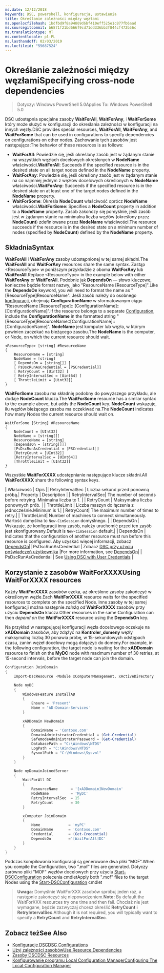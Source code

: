 ```yaml
---
ms.date: 12/12/2018
keywords: DSC, powershell, konfiguracja, ustawienia
title: Określanie zależności między węzłami
ms.openlocfilehash: 1bdfbd9f8a94809d6bf410eff525e1c877fb6aad
ms.sourcegitcommit: b6871f21bd666f9cd71dd336bb3f844cf472b56c
ms.translationtype: MT
ms.contentlocale: pl-PL
ms.lasthandoff: 02/03/2019
ms.locfileid: "55687524"
---
```

# <a name="specifying-cross-node-dependencies"></a><span data-ttu-id="1a0b2-103">Określanie zależności między węzłami</span><span class="sxs-lookup"><span data-stu-id="1a0b2-103">Specifying cross-node dependencies</span></span>

> <span data-ttu-id="1a0b2-104">Dotyczy: Windows PowerShell 5.0</span><span class="sxs-lookup"><span data-stu-id="1a0b2-104">Applies To: Windows PowerShell 5.0</span></span>

<span data-ttu-id="1a0b2-105">DSC udostępnia specjalne zasoby **WaitForAll**, **WaitForAny**, i **WaitForSome** który może służyć w konfiguracji do określania zależności w konfiguracji na innych węzły.</span><span class="sxs-lookup"><span data-stu-id="1a0b2-105">DSC provides special resources, **WaitForAll**, **WaitForAny**, and **WaitForSome** that can be used in configurations to specify dependencies on configurations on other nodes.</span></span> <span data-ttu-id="1a0b2-106">Zachowanie tych zasobów jest następująca:</span><span class="sxs-lookup"><span data-stu-id="1a0b2-106">The behavior of these resources is as follows:</span></span>

- <span data-ttu-id="1a0b2-107">**WaitForAll**: Powiedzie się, jeśli określony zasób jest w żądanym stanie na wszystkich węzłach docelowych określonych w **NodeName** właściwości.</span><span class="sxs-lookup"><span data-stu-id="1a0b2-107">**WaitForAll**: Succeeds if the specified resource is in the desired state on all target nodes defined in the **NodeName** property.</span></span>
- <span data-ttu-id="1a0b2-108">**WaitForAny**: Powiedzie się, jeśli określony zasób jest w żądanym stanie na co najmniej jednym z węzłów docelowych określonych w **NodeName** właściwości.</span><span class="sxs-lookup"><span data-stu-id="1a0b2-108">**WaitForAny**: Succeeds if the specified resource is in the desired state on at least one of the target nodes defined in the **NodeName** property.</span></span>
- <span data-ttu-id="1a0b2-109">**WaitForSome**: Określa **NodeCount** właściwość oprócz **NodeName** właściwości.</span><span class="sxs-lookup"><span data-stu-id="1a0b2-109">**WaitForSome**: Specifies a **NodeCount** property in addition to a **NodeName** property.</span></span> <span data-ttu-id="1a0b2-110">Zasób zakończy się pomyślnie, jeśli zasób jest w żądanym stanie na minimalna liczba węzłów (określony przez **NodeCount**) zdefiniowane przez **NodeName** właściwości.</span><span class="sxs-lookup"><span data-stu-id="1a0b2-110">The resource succeeds if the resource is in the desired state on a minimum number of nodes (specified by **NodeCount**) defined by the **NodeName** property.</span></span>

## <a name="syntax"></a><span data-ttu-id="1a0b2-111">Składnia</span><span class="sxs-lookup"><span data-stu-id="1a0b2-111">Syntax</span></span>

<span data-ttu-id="1a0b2-112">**WaitForAll** i **WaitForAny** zasoby udostępnionej w tej samej składni.</span><span class="sxs-lookup"><span data-stu-id="1a0b2-112">The **WaitForAll** and **WaitForAny** resources share the same syntax.</span></span> <span data-ttu-id="1a0b2-113">Zastąp \<ResourceType\> w poniższym przykładzie z oboma **WaitForAny** lub **WaitForAll**.</span><span class="sxs-lookup"><span data-stu-id="1a0b2-113">Replace \<ResourceType\> in the example below with either **WaitForAny** or **WaitForAll**.</span></span>
<span data-ttu-id="1a0b2-114">Podobnie jak **DependsOn** — słowo kluczowe, konieczne będzie format nazwy, jako "ResourceName [ResourceType]".</span><span class="sxs-lookup"><span data-stu-id="1a0b2-114">Like the **DependsOn** keyword, you will need to format the name as "[ResourceType]ResourceName".</span></span> <span data-ttu-id="1a0b2-115">Jeśli zasób należy do osobnego [konfiguracji](configurations.md), obejmują **ConfigurationName** w sformatowanym ciągu "ResourceName [ResourceType]:: [ConfigurationName]:: [ConfigurationName]".</span><span class="sxs-lookup"><span data-stu-id="1a0b2-115">If the resource belongs to a separate [Configuration](configurations.md), include the **ConfigurationName** in the formatted string "[ResourceType]ResourceName::[ConfigurationName]::[ConfigurationName]".</span></span> <span data-ttu-id="1a0b2-116">**NodeName** jest komputer lub węzła, w którym powinien zaczekać na bieżącego zasobu.</span><span class="sxs-lookup"><span data-stu-id="1a0b2-116">The **NodeName** is the computer, or Node, on which the current resource should wait.</span></span>

```
<ResourceType> [string] #ResourceName
{
    ResourceName = [string]
    NodeName = [string]
    [ DependsOn = [string[]] ]
    [ PsDscRunAsCredential = [PSCredential]]
    [ RetryCount = [Uint32] ]
    [ RetryIntervalSec = [Uint64] ]
    [ ThrottleLimit = [Uint32]]
}
```

<span data-ttu-id="1a0b2-117">**WaitForSome** zasobu ma składnię podobny do powyższego przykładu, ale dodaje **NodeCount** klucza.</span><span class="sxs-lookup"><span data-stu-id="1a0b2-117">The **WaitForSome** resource has a similar syntax to the example above, but adds the **NodeCount** key.</span></span> <span data-ttu-id="1a0b2-118">**NodeCount** wskazuje, ilu węzłów bieżącego zasobu ma oczekiwać na.</span><span class="sxs-lookup"><span data-stu-id="1a0b2-118">The **NodeCount** indicates how many Nodes the current resource should wait on.</span></span>

```
WaitForSome [String] #ResourceName
{
    NodeCount = [UInt32]
    NodeName = [string[]]
    ResourceName = [string]
    [DependsOn = [string[]]]
    [PsDscRunAsCredential = [PSCredential]]
    [RetryCount = [UInt32]]
    [RetryIntervalSec = [UInt64]]
    [ThrottleLimit = [UInt32]]
}
```

<span data-ttu-id="1a0b2-119">Wszystkie **WaitForXXXX** udostępnianie następujące klucze składni.</span><span class="sxs-lookup"><span data-stu-id="1a0b2-119">All **WaitForXXXX** share the following syntax keys.</span></span>

<span data-ttu-id="1a0b2-120">|  Właściwość |  Opis || RetryIntervalSec | Liczba sekund przed ponowną próbą.</span><span class="sxs-lookup"><span data-stu-id="1a0b2-120">|  Property  |  Description   | | RetryIntervalSec| The number of seconds before retrying.</span></span> <span data-ttu-id="1a0b2-121">Minimalna liczba to 1. | | RetryCount | Maksymalna liczba ponownych prób. | | ThrottleLimit | Liczba maszyn do łączenia z jednocześnie.</span><span class="sxs-lookup"><span data-stu-id="1a0b2-121">Minimum is 1.| | RetryCount| The maximum number of times to retry.| | ThrottleLimit| Number of machines to connect simultaneously.</span></span> <span data-ttu-id="1a0b2-122">Wartość domyślna to `New-CimSession` domyślnego. | | DependsOn | Wskazuje, że konfiguracji inny zasób, należy uruchomić przed ten zasób jest skonfigurowany.</span><span class="sxs-lookup"><span data-stu-id="1a0b2-122">Default is `New-CimSession` default.| | DependsOn | Indicates that the configuration of another resource must run before this resource is configured.</span></span> <span data-ttu-id="1a0b2-123">Aby uzyskać więcej informacji, zobacz [DependsOn](resource-depends-on.md)|| PsDscRunAsCredential | Zobacz [DSC przy użyciu poświadczeń użytkownika](./runAsUser.md) |</span><span class="sxs-lookup"><span data-stu-id="1a0b2-123">For more information, see [DependsOn](resource-depends-on.md)| | PsDscRunAsCredential | See [Using DSC with User Credentials](./runAsUser.md) |</span></span>


## <a name="using-waitforxxxx-resources"></a><span data-ttu-id="1a0b2-124">Korzystanie z zasobów WaitForXXXX</span><span class="sxs-lookup"><span data-stu-id="1a0b2-124">Using WaitForXXXX resources</span></span>

<span data-ttu-id="1a0b2-125">Każdy **WaitForXXXX** zasobów czeka, aż określone zasoby zakończyć w określonym węźle.</span><span class="sxs-lookup"><span data-stu-id="1a0b2-125">Each **WaitForXXXX** resource waits for the specified resources to complete on the specified Node.</span></span> <span data-ttu-id="1a0b2-126">Inne zasoby w tej samej konfiguracji można następnie *zależą od* **WaitForXXXX** zasobów przy użyciu **DependsOn** klucza.</span><span class="sxs-lookup"><span data-stu-id="1a0b2-126">Other resources in the same Configuration can then *depend on* the **WaitForXXXX** resource using the **DependsOn** key.</span></span>

<span data-ttu-id="1a0b2-127">Na przykład w następującej konfiguracji węzła docelowego oczekuje na **xADDomain** zasobów, aby zdążyć na **Kontroler_domeny** węzły maksymalną liczbą 30 ponawia próbę, w 15-sekundowych odstępach czasu, zanim węzeł docelowy mogą dołączyć do domeny.</span><span class="sxs-lookup"><span data-stu-id="1a0b2-127">For example, in the following configuration, the target node is waiting for the **xADDomain** resource to finish on the **MyDC** node with maximum number of 30 retries, at 15-second intervals, before the target node can join the domain.</span></span>

```powershell
Configuration JoinDomain
{
    Import-DscResource -Module xComputerManagement, xActiveDirectory

    Node myDC
    {
        WindowsFeature InstallAD
        {
            Ensure = 'Present'
            Name = 'AD-Domain-Services'
        }

        xADDomain NewDomain
        {
            DomainName = 'Contoso.com'
            DomainAdministratorCredential = (Get-Credential)
            SafemodeAdministratorPassword = (Get-Credential)
            DatabasePath = "C:\Windows\NTDS"
            LogPath = "C:\Windows\NTDS"
            SysvolPath = "C:\Windows\Sysvol"
        }
    }

    Node myDomainJoinedServer
    {
        WaitForAll DC
        {
            ResourceName      = '[xADDomain]NewDomain'
            NodeName          = 'MyDC'
            RetryIntervalSec  = 15
            RetryCount        = 30
        }

        xComputer JoinDomain
        {
            Name             = 'myPC'
            DomainName       = 'Contoso.com'
            Credential       = (Get-Credential)
            DependsOn        ='[WaitForAll]DC'
        }
    }
}
```

<span data-ttu-id="1a0b2-128">Podczas kompilowania konfiguracji są generowane dwa pliki "MOF".</span><span class="sxs-lookup"><span data-stu-id="1a0b2-128">When you compile the Configuration, two ".mof" files are generated.</span></span> <span data-ttu-id="1a0b2-129">Dotyczy zarówno pliki "MOF" węzłów docelowych przy użyciu [Start-DSCConfiguration](/powershell/module/psdesiredstateconfiguration/start-dscconfiguration) polecenia cmdlet</span><span class="sxs-lookup"><span data-stu-id="1a0b2-129">Apply both ".mof" files to the target Nodes using the [Start-DSCConfiguration](/powershell/module/psdesiredstateconfiguration/start-dscconfiguration) cmdlet</span></span>

><span data-ttu-id="1a0b2-130">**Uwaga:** Domyślnie WaitForXXX zasobów spróbuj jeden raz, a następnie zakończyć się niepowodzeniem.</span><span class="sxs-lookup"><span data-stu-id="1a0b2-130">**Note:** By default the WaitForXXX resources try one time and then fail.</span></span> <span data-ttu-id="1a0b2-131">Chociaż nie jest wymagane, będzie zazwyczaj chcesz określić **RetryCount** i **RetryIntervalSec**.</span><span class="sxs-lookup"><span data-stu-id="1a0b2-131">Although it is not required, you will typically want to specify a **RetryCount** and **RetryIntervalSec**.</span></span>

## <a name="see-also"></a><span data-ttu-id="1a0b2-132">Zobacz też</span><span class="sxs-lookup"><span data-stu-id="1a0b2-132">See Also</span></span>

- [<span data-ttu-id="1a0b2-133">Konfiguracje DSC</span><span class="sxs-lookup"><span data-stu-id="1a0b2-133">DSC Configurations</span></span>](configurations.md)
- [<span data-ttu-id="1a0b2-134">Użyj zależności zasobów</span><span class="sxs-lookup"><span data-stu-id="1a0b2-134">Use Resource Dependencies</span></span>](resource-depends-on.md)
- [<span data-ttu-id="1a0b2-135">Zasoby DSC</span><span class="sxs-lookup"><span data-stu-id="1a0b2-135">DSC Resources</span></span>](../resources/resources.md)
- [<span data-ttu-id="1a0b2-136">Konfigurowanie programu Local Configuration Manager</span><span class="sxs-lookup"><span data-stu-id="1a0b2-136">Configuring The Local Configuration Manager</span></span>](../managing-nodes/metaConfig.md)
